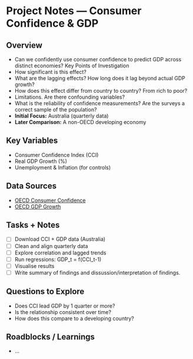 # Project Notes — Consumer Confidence & GDP

## Overview
- Can we confidently use consumer confidence to predict GDP across distinct economies?
Key Points of Investigation
- How significant is this effect?
- What are the lagging effects? How long does it lag beyond actual GDP growth?
- How does this effect differ from country to country? From rich to poor?
- Limitations. Are there confounding variables?
- What is the reliability of confidence measurements? Are the surveys a correct sample of the population?
- **Initial Focus:** Australia (quarterly data)
- **Later Comparison:** A non-OECD developing economy

## Key Variables
- Consumer Confidence Index (CCI)
- Real GDP Growth (%)
- Unemployment & Inflation (for controls)

## Data Sources
- [OECD Consumer Confidence](https://data.oecd.org/leadind/consumer-confidence-index-cci.htm)
- [OECD GDP Growth](https://data.oecd.org/gdp/quarterly-gdp.htm)

## Tasks + Notes
- [ ] Download CCI + GDP data (Australia)
- [ ] Clean and align quarterly data
- [ ] Explore correlation and lagged trends
- [ ] Run regressions: GDP_t = f(CCI_t-1)
- [ ] Visualise results
- [ ] Write summary of findings and dissussion/interpretation of findings.

## Questions to Explore
- Does CCI lead GDP by 1 quarter or more?
- Is the relationship consistent over time?
- How does this compare to a developing country?

## Roadblocks / Learnings
- ...
